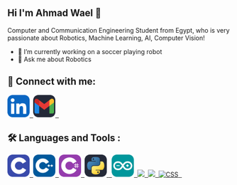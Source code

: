 ## Hi I'm Ahmad Wael 👋 
Computer and Communication Engineering Student from Egypt, who is very passionate about Robotics, Machine Learning, AI, Computer Vision!
- 🔭 I’m currently working on a soccer playing robot
- 💬 Ask me about Robotics

## :speech_balloon: Connect with me: 
<div id="badges">
  <a href="https://www.linkedin.com/in/ahmad-wael/">
    <img src="https://github.com/tandpfun/skill-icons/blob/main/icons/LinkedIn.svg" alt="LinkedIn Badge"alt="CSS" width="50" height="50"/>&nbsp;
  </a>
  <a href="mailto:ahmadwael2004@gmail.com">
    <picture>
    <source media="(prefers-color-scheme: dark)" srcset="https://github.com/tandpfun/skill-icons/blob/main/icons/Gmail-Dark.svg">
    <source media="(prefers-color-scheme: light)" srcset="https://github.com/tandpfun/skill-icons/blob/main/icons/Gmail-Light.svg">
    <img alt="CSS" src="https://github.com/tandpfun/skill-icons/blob/main/icons/Gmail-Dark.svg" width="50" height="50">
    </picture>&nbsp;
  </a>
</div>

## :hammer_and_wrench: Languages and Tools :
<div>
 <a href="https://www.learn-c.org/">
    <img src="https://github.com/tandpfun/skill-icons/blob/main/icons/C.svg" alt="CSS" width="50" height="50"/>&nbsp;
  </a>
  <a href="https://www.learn-cpp.org/">
    <img src="https://github.com/tandpfun/skill-icons/blob/main/icons/CPP.svg" alt="CSS" width="50" height="50"/>&nbsp;
  </a>
  <a href="https://www.learncs.org/">
    <img src="https://github.com/tandpfun/skill-icons/blob/main/icons/CS.svg" alt="CSS" width="50" height="50"/>&nbsp;
  </a>    
  <a href="https://www.learnpython.org/">
    <picture>
    <source media="(prefers-color-scheme: dark)" srcset="https://github.com/tandpfun/skill-icons/blob/main/icons/Python-Dark.svg">
    <source media="(prefers-color-scheme: light)" srcset="https://github.com/tandpfun/skill-icons/blob/main/icons/Python-Light.svg">
    <img alt="CSS" src="https://github.com/tandpfun/skill-icons/blob/main/icons/Python-Dark.svg" width="50" height="50">
    </picture>&nbsp;
  </a> 
 <a href="https://docs.arduino.cc/learn/">
    <img src="https://github.com/tandpfun/skill-icons/blob/main/icons/Arduino.svg" alt="CSS" width="50" height="50"/>&nbsp;
  </a>
  <a href="https://docs.openmv.io/openmvcam/tutorial/index.html">
    <img width=50px src="https://global.discourse-cdn.com/standard17/uploads/openmv1/original/2X/7/7e5a87ef6230e6a31bf4c5eb1cf2d1b9a56a2f7e.png">&nbsp;
  </a> 
  <a href="https://www.w3schools.com/git/">
    <img width=50px src="https://git-scm.com/images/logos/downloads/Git-Icon-1788C.png">&nbsp;
  </a> 
  <a href="https://opencv.org/university/free-opencv-course/?utm_source=opcv&utm_medium=menu&utm_campaign=obc">
    <picture>
    <source media="(prefers-color-scheme: dark)" srcset="https://github.com/tandpfun/skill-icons/blob/main/icons/OpenCV-Dark.svg">
    <source media="(prefers-color-scheme: light)" srcset="https://github.com/tandpfun/skill-icons/blob/main/icons/OpenCV-Light.svg">
    <img alt="CSS" src="https://github.com/tandpfun/skill-icons/blob/main/icons/OpenCV-Dark.svg" width="50" height="50">
    </picture>&nbsp;
  </a>
</div>


   
</div>
